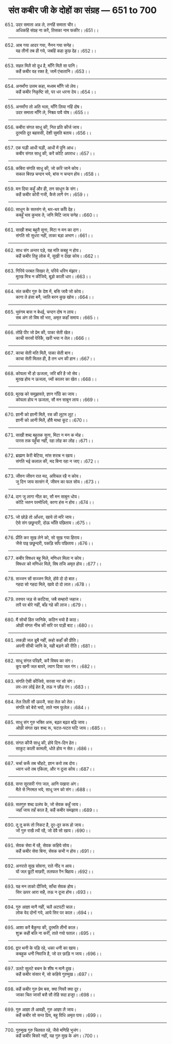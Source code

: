 # संत कबीर जी के दोहों का संग्रह — 651 to 700

651. उदर समाता अन्न ले, तनहिं समाता चीर।\
     अधिकहिं संग्रह ना करै, तिसका नाम फकीर।।651।।

---

652. आब गया आदर गया, नैनन गया सनेह।\
     यह तीनों तब ही गये, जबहिं कहा कुछ देह।।652।।

---

653. सहत मिलै सो दूध है, माँगि मिलै सा पानि।\
     कहैं कबीर वह रक्त है, जामें एंचातानि।।653।।

---

654. अनमाँगा उत्तम कहा, मध्यम माँगि जो लेय।\
     कहैं कबीर निकृष्टि सो, पर धर धरना देय।।654।।

---

655. अनमाँगा तो अति भला, माँगि लिया नहिं दोष।\
     उदर समाता माँगि ले, निश्च्य पावै योष।।655।।

---

656. कबीरा संगत साधु की, नित प्रति कीर्ज जाय।\
     दुरमति दूर बहावसी, देशी सुमति बताय।।656।।

---

657. एक घड़ी आधी घड़ी, आधी में पुनि आध।\
     कबीर संगत साधु की, करै कोटि अपराध।।657।।

---

658. कबिरा संगति साधु की, जो करि जाने कोय।\
     सकल बिरछ चन्दन भये, बांस न चन्दन होय।।658।।

---

659. मन दिया कहुँ और ही, तन साधुन के संग।\
     कहैं कबीर कोरी गजी, कैसे लागै रंग।।659।।

---

660. साधुन के सतसंग से, थर-थर काँपे देह।\
     कबहुँ भाव कुभाव ते, जनि मिटि जाय सनेह।।660।।

---

661. साखी शब्द बहुतै सुना, मिटा न मन का दाग।\
     संगति सो सुधरा नहीं, ताका बड़ा अभाग।।661।।

---

662. साध संग अन्तर पड़े, यह मति कबहु न होय।\
     कहैं कबीर तिहु लोक में, सुखी न देखा कोय।।662।।

---

663. गिरिये परबत सिखर ते, परिये धरिन मंझार।\
     मूरख मित्र न कीजिये, बूड़ो काली धार।।663।।

---

664. संत कबीर गुरु के देश में, बसि जावै जो कोय।\
     कागा ते हंसा बनै, जाति बरन कुछ खोय।।664।।

---

665. भुवंगम बास न बेधई, चन्दन दोष न लाय।\
     सब अंग तो विष सों भरा, अमृत कहाँ समाय।।665।।

---

666. तोहि पीर जो प्रेम की, पाका सेती खेल।\
     काची सरसों पेरिकै, खरी भया न तेल।।666।।

---

667. काचा सेती मति मिलै, पाका सेती बान।\
     काचा सेती मिलत ही, है तन धन की हान।।667।।

---

668. कोयला भी हो ऊजला, जरि बरि है जो सेव।\
     मूरख होय न ऊजला, ज्यों कालर का खेत।।668।।

---

669. मूरख को समुझावते, ज्ञान गाँठि का जाय।\
     कोयला होय न ऊजला, सौ मन साबुन लाय।।669।।

---

670. ज्ञानी को ज्ञानी मिलै, रस की लूटम लूट।\
     ज्ञानी को आनी मिलै, हौवै माथा कूट।।670।।

---

671. साखी शब्द बहुतक सुना, मिटा न मन क मोह।\
     पारस तक पहुँचा नहीं, रहा लोह का लोह।।671।।

---

672. ब्राह्मण केरी बेटिया, मांस शराब न खाय।\
     संगति भई कलाल की, मद बिना रहा न जाए।।672।।

---

673. जीवन जीवन रात मद, अविचल रहै न कोय।\
     जु दिन जाय सत्संग में, जीवन का फल सोय।।673।।

---

674. दाग जु लागा नील का, सौ मन साबुन धोय।\
     कोटि जतन परमोधिये, कागा हंस न होय।।674।।

---

675. जो छोड़े तो आँधरा, खाये तो मरि जाय।\
     ऐसे संग छछून्दरी, दोऊ भाँति पछिताय।।675।।

---

676. प्रीति कर सुख लेने को, सो सुख गया हिराय।\
     जैसे पाइ छछून्दरी, पकड़ि साँप पछिताय।।676।।

---

677. कबीर विषधर बहु मिले, मणिधर मिला न कोय।\
     विषधर को मणिधर मिले, विष तजि अमृत होय।।677।।

---

678. सज्जन सों सज्जन मिले, होवे दो दो बात।\
     गहदा सो गहदा मिले, खावे दो दो लात।।678।।

---

679. तरुवर जड़ से काटिया, जबै सम्हारो जहाज।\
     तारै पर बोरे नहीं, बाँह गहे की लाज।।679।।

---

680. मैं सोचों हित जानिके, कठिन भयो है काठ।\
     ओछी संगत नीच की सरि पर पाड़ी बाट।।680।।

---

681. लकड़ी जल डूबै नहीं, कहो कहाँ की प्रीति।\
     अपनी सीची जानि के, यही बड़ने की रीति।।681।।

---

682. साधू संगत परिहरै, करै विषय का संग।\
     कूप खनी जल बावरे, त्याग दिया जल गंग।।682।।

---

683. संगति ऐसी कीजिये, सरसा नर सो संग।\
     लर-लर लोई हेत है, तऊ न छौड़ रंग।।683।।

---

684. तेल तिली सौ ऊपजै, सदा तेल को तेल।\
     संगति को बेरो भयो, ताते नाम फुलेल।।684।।

---

685. साधु संग गुरु भक्ति अरू, बढ़त बढ़त बढ़ि जाय।\
     ओछी संगत खर शब्द रू, घटत-घटत घटि जाय।।685।।

---

686. संगत कीजै साधु की, होवे दिन-दिन हेत।\
     साकुट काली कामली, धोते होय न सेत।।686।।

---

687. चर्चा करूँ तब चौहटे, ज्ञान करो तब दोय।\
     ध्यान धरो तब एकिला, और न दूजा कोय।।687।।

---

688. सन्त सुरसरी गंगा जल, आनि पखारा अंग।\
     मैले से निरमल भये, साधू जन को संग।।688।।

---

689. सतगुरु शब्द उलंघ के, जो सेवक कहूँ जाय।\
     जहाँ जाय तहँ काल है, कहैं कबीर समझाय।।689।।

---

690. तू तू करूं तो निकट है, दुर-दुर करू हो जाय।\
     जों गुरु राखै त्यों रहै, जो देवै सो खाय।।690।।

---

691. सेवक सेवा में रहै, सेवक कहिये सोय।\
     कहैं कबीर सेवा बिना, सेवक कभी न होय।।691।।

---

692. अनराते सुख सोवना, राते नींद न आय।\
     यों जल छूटी माछरी, तलफत रैन बिहाय।।692।।

---

693. यह मन ताको दीजिये, साँचा सेवक होय।\
     सिर ऊपर आरा सहै, तऊ न दूजा होय।।693।।

---

694. गुरु आज्ञा मानै नहीं, चलै अटपटी चाल।\
     लोक वेद दोनों गये, आये सिर पर काल।।694।।

---

695. आशा करै बैकुण्ठ की, दुरमति तीनों काल।\
     शुक्र कही बलि ना करीं, ताते गयो पताल।।695।।

---

696. द्वार थनी के पड़ि रहे, धका धनी का खाय।\
     कबहुक धनी निवाजि है, जो दर छाड़ि न जाय।।696।।

---

697. उलटे सुलटे बचन के शीष न मानै दुख।\
     कहैं कबीर संसार में, सो कहिये गुरुमुख।।697।।

---

698. कहैं कबीर गुरु प्रेम बस, क्या नियरै क्या दूर।\
     जाका चित जासों बसै सौ तेहि सदा हजूर।।698।।

---

699. गुरु आज्ञा लै आवही, गुरु आज्ञा लै जाय।\
     कहैं कबीर सो सन्त प्रिय, बहु विधि अमृत पाय।।699।।

---

700. गुरुमुख गुरु चितवत रहे, जैसे मणिहि भुजंग।\
     कहैं कबीर बिसरे नहीं, यह गुरु मुख के अंग।।700।।
